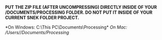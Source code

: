 **PUT THE ZIP FILE (AFTER UNCOMPRESSING) DIRECTLY INSIDE OF YOUR /DOCUMENTS/PROCESSING FOLDER. DO NOT PUT IT INSIDE OF YOUR CURRENT SNEK FOLDER PROJECT.**

*On Windows: C:\This PC\Documents\Processing\*
*On Mac: /Users/<username>/Documents/Processing*
